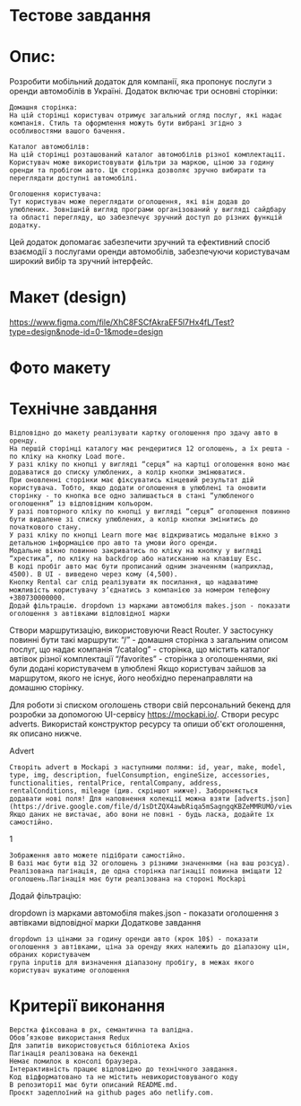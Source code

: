 # Тестове завдання

# Опис:

Розробити мобільний додаток для компанії, яка пропонує послуги з оренди
автомобілів в Україні. Додаток включає три основні сторінки:

    Домашня сторінка:
    На цій сторінці користувач отримує загальний огляд послуг, які надає компанія. Стиль та оформлення можуть бути вибрані згідно з особливостями вашого бачення.

    Каталог автомобілів:
    На цій сторінці розташований каталог автомобілів різної комплектації. Користувач може використовувати фільтри за маркою, ціною за годину оренди та пробігом авто. Ця сторінка дозволяє зручно вибирати та переглядати доступні автомобілі.

    Оголошення користувача:
    Тут користувач може переглядати оголошення, які він додав до улюблених. Зовнішній вигляд програми організований у вигляді сайдбару та області перегляду, що забезпечує зручний доступ до різних функцій додатку.

Цей додаток допомагає забезпечити зручний та ефективний спосіб взаємодії з
послугами оренди автомобілів, забезпечуючи користувачам широкий вибір та зручний
інтерфейс.

# Макет (design)

https://www.figma.com/file/XhC8FSCfAkraEF5l7Hx4fL/Test?type=design&node-id=0-1&mode=design

# Фото макету

# Технічне завдання

    Відповідно до макету реалізувати картку оголошення про здачу авто в оренду.
    На першій сторінці каталогу має рендеритися 12 оголошень, а їх решта - по кліку на кнопку Load more.
    У разі кліку по кнопці у вигляді “серця” на картці оголошення воно має додаватися до списку улюблених, а колір кнопки змінюватися.
    При оновленні сторінки має фіксуватись кінцевий результат дій користувача. Тобто, якщо додати оголошення в улюблені та оновити сторінку - то кнопка все одно залишається в стані “улюбленого оголошення” із відповідним кольором.
    У разі повторного кліку по кнопці у вигляді “серця” оголошення повинно бути видалене зі списку улюблених, а колір кнопки змінитись до початкового стану.
    У разі кліку по кнопці Learn more має відкриватись модальне вікно з детальною інформацією про авто та умови його оренди.
    Модальне вікно повинно закриватись по кліку на кнопку у вигляді “хрестика”, по кліку на backdrop або натисканню на клавішу Esc.
    В коді пробіг авто має бути прописаний одним значенням (наприклад, 4500). В UI - виведено через кому (4,500).
    Кнопку Rental car слід реалізувати як посилання, що надаватиме можливість користувачу зʼєднатись з компанією за номером телефону +380730000000.
    Додай фільтрацію. dropdown із марками автомобіля makes.json - показати оголошення з автівками відповідної марки

Створи маршрутизацію, використовуючи React Router. У застосунку повинні бути
такі маршрути: “/” - домашня сторінка з загальним описом послуг, що надає
компанія “/catalog” - сторінка, що містить каталог автівок різної комплектації
“/favorites” - сторінка з оголошеннями, які були додані користувачем в улюблені
Якщо користувач зайшов за маршрутом, якого не існує, його необхідно
перенаправляти на домашню сторінку.

Для роботи зі списком оголошень створи свій персональний бекенд для розробки за
допомогою UI-сервісу https://mockapi.io/. Створи ресурс adverts. Використай
конструктор ресурсу та опиши об'єкт оголошення, як описано нижче.

Advert

    Створіть advert в Mockapi з наступними полями: id, year, make, model, type, img, description, fuelConsumption, engineSize, accessories, functionalities, rentalPrice, rentalCompany, address, rentalConditions, mileage (див. скріншот нижче). Забороняється додавати нові поля! Для наповнення колекції можна взяти [adverts.json](https://drive.google.com/file/d/1sDtZQX4awbRiqa5mSagngqKBZeMMRUMO/view). Якщо даних не вистачає, або вони не повні - будь ласка, додайте їх самостійно.

1

    Зображення авто можете підібрати самостійно.
    В базі має бути від 32 оголошень з різними значеннями (на ваш розсуд). Реалізована пагінація, де одна сторінка пагінації повинна вміщати 12 оголошень.Пагінація має бути реалізована на стороні Mockapi

Додай фільтрацію:

dropdown із марками автомобіля makes.json - показати оголошення з автівками
відповідної марки Додаткове завдання

    dropdown із цінами за годину оренди авто (крок 10$) - показати оголошення з автівками, ціна за оренду яких належить до діапазону цін, обраних користувачем
    група inputів для визначення діапазону пробігу, в межах якого користувач шукатиме оголошення

# Критерії виконання

    Верстка фіксована в рх, семантична та валідна.
    Обов’язкове використання Redux
    Для запитів використовується бібліотека Axios
    Пагінація реалізована на бекенді
    Немає помилок в консолі браузера.
    Інтерактивність працює відповідно до технічного завдання.
    Код відформатовано та не містить невикористовуваного коду
    В репозиторії має бути описаний README.md.
    Проєкт задеплоїний на github pages або netlify.com.
